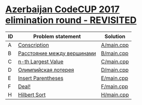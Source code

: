 # [Azerbaijan CodeCUP 2017 elimination round - REVISITED](https://www.e-olymp.com/en/contests/9151)



| ID | Problem statement                                                                     | Solution                 |
|----|---------------------------------------------------------------------------------------|--------------------------|
| A  | [Conscription](https://www.e-olymp.com/en/contests/9151/problems/79565)               | [A/main.cpp](A/main.cpp) |
| B  | [Расстояние между вершинами](https://www.e-olymp.com/en/contests/9151/problems/79566) | [B/main.cpp](B/main.cpp) |
| C  | [n-th Largest Value](https://www.e-olymp.com/en/contests/9151/problems/79567)         | [C/main.cpp](C/main.cpp) |
| D  | [Олимпийская лотерея](https://www.e-olymp.com/en/contests/9151/problems/79568)        | [D/main.cpp](D/main.cpp) |
| E  | [Insert Parentheses](https://www.e-olymp.com/en/contests/9151/problems/79569)         | [E/main.cpp](E/main.cpp) |
| F  | [Deal!](https://www.e-olymp.com/en/contests/9151/problems/79570)                      | [F/main.cpp](F/main.cpp) |
| H  | [Hilbert Sort](https://www.e-olymp.com/en/contests/9151/problems/79572)               | [H/main.cpp](H/main.cpp) |

